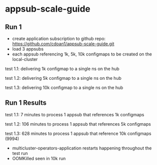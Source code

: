 # appsub-scale-guide

## Run 1

* create application subscription to github repo: https://github.com/cdoan1/appsub-scale-guide.git
* load 3 appsubs
* each appsub referencing 1k, 5k, 10k configmaps to be created on the local-cluster

test 1.1: delivering 1k configmap to a single ns on the hub

test 1.2: delivering 5k configmap to a single ns on the hub

test 1.3: delivering 10k configmap to a single ns on the hub

## Run 1 Results

test 1.1: 7 minutes to process 1 appsub that references 1k configmaps

test 1.2: 106 minutes to process 1 appsub that references 5k configmaps

test 1.3: 628 minutes to process 1 appsub that reference 10k configmaps (9994)


* multicluster-operators-application restarts happening throughout the test run
* OOMKilled seen in 10k run

